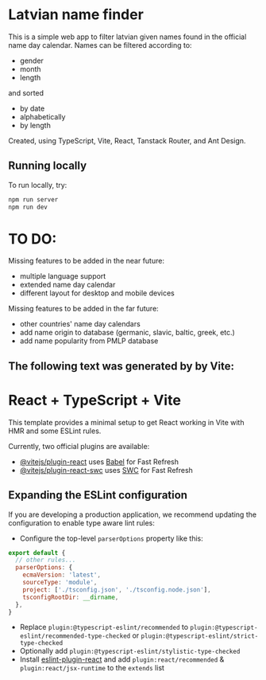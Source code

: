 # Latvian name finder

This is a simple web app to filter latvian given names found in the official name day calendar.
Names can be filtered according to:
- gender
- month
- length

and sorted
- by date
- alphabetically
- by length

Created, using TypeScript, Vite, React, Tanstack Router, and Ant Design.

## Running locally

To run locally, try:
```dtd
npm run server
npm run dev
```

# TO DO:

Missing features to be added in the near future:
- multiple language support
- extended name day calendar
- different layout for desktop and mobile devices

Missing features to be added in the far future:
- other countries' name day calendars
- add name origin to database (germanic, slavic, baltic, greek, etc.)
- add name popularity from PMLP database

## The following text was generated by by Vite:

# React + TypeScript + Vite

This template provides a minimal setup to get React working in Vite with HMR and some ESLint rules.

Currently, two official plugins are available:

- [@vitejs/plugin-react](https://github.com/vitejs/vite-plugin-react/blob/main/packages/plugin-react/README.md) uses [Babel](https://babeljs.io/) for Fast Refresh
- [@vitejs/plugin-react-swc](https://github.com/vitejs/vite-plugin-react-swc) uses [SWC](https://swc.rs/) for Fast Refresh

## Expanding the ESLint configuration

If you are developing a production application, we recommend updating the configuration to enable type aware lint rules:

- Configure the top-level `parserOptions` property like this:

```js
export default {
  // other rules...
  parserOptions: {
    ecmaVersion: 'latest',
    sourceType: 'module',
    project: ['./tsconfig.json', './tsconfig.node.json'],
    tsconfigRootDir: __dirname,
  },
}
```

- Replace `plugin:@typescript-eslint/recommended` to `plugin:@typescript-eslint/recommended-type-checked` or `plugin:@typescript-eslint/strict-type-checked`
- Optionally add `plugin:@typescript-eslint/stylistic-type-checked`
- Install [eslint-plugin-react](https://github.com/jsx-eslint/eslint-plugin-react) and add `plugin:react/recommended` & `plugin:react/jsx-runtime` to the `extends` list
